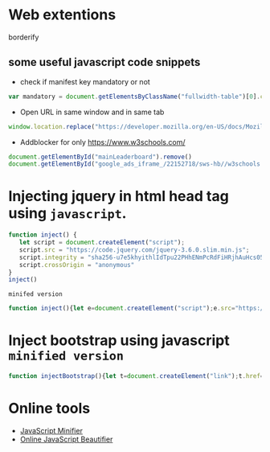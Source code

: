 # Web extentions

borderify


## some useful javascript code snippets
- check if manifest key mandatory or not
```javascript
var mandatory = document.getElementsByClassName("fullwidth-table")[0].childNodes[1].childNodes[3].childNodes[3].childNodes[0].textContent.toLowerCase();
```

- Open URL in same window and in same tab
```javascript
window.location.replace("https://developer.mozilla.org/en-US/docs/Mozilla/Add-ons/WebExtensions/manifest.json/name");
```
- Addblocker for only https://www.w3schools.com/
```javascript
document.getElementById("mainLeaderboard").remove()
document.getElementById("google_ads_iframe_/22152718/sws-hb//w3schools.com//main_leaderboard_0__container__").remove()
```

# Injecting jquery in html head tag using `javascript`.
 ```javascript
function inject() {
    let script = document.createElement("script");
    script.src = "https://code.jquery.com/jquery-3.6.0.slim.min.js";
    script.integrity = "sha256-u7e5khyithlIdTpu22PHhENmPcRdFiHRjhAuHcs05RI=";
    script.crossOrigin = "anonymous"
}
inject()
 ```
 `minifed version` 
 ```javascript
 function inject(){let e=document.createElement("script");e.src="https://code.jquery.com/jquery-3.6.0.slim.min.js",e.integrity="sha256-u7e5khyithlIdTpu22PHhENmPcRdFiHRjhAuHcs05RI=",e.crossOrigin="anonymous"}inject();
 ```
# Inject bootstrap using javascript `minified version`
```javascript
function injectBootstrap(){let t=document.createElement("link");t.href="https://cdn.jsdelivr.net/npm/bootstrap@5.0.2/dist/css/bootstrap.min.css",t.rel="stylesheet",t.integrity="sha384-EVSTQN3/azprG1Anm3QDgpJLIm9Nao0Yz1ztcQTwFspd3yD65VohhpuuCOmLASjC",t.crossOrigin="anonymous";let s=document.createElement("script");s.src="https://cdn.jsdelivr.net/npm/bootstrap@5.0.2/dist/js/bootstrap.bundle.min.js",s.integrity="sha384-MrcW6ZMFYlzcLA8Nl+NtUVF0sA7MsXsP1UyJoMp4YLEuNSfAP+JcXn/tWtIaxVXM",s.crossOrigin="anonymous";let e=document.createElement("script");e.src="https://cdn.jsdelivr.net/npm/@popperjs/core@2.9.2/dist/umd/popper.min.js",e.integrity="sha384-IQsoLXl5PILFhosVNubq5LC7Qb9DXgDA9i+tQ8Zj3iwWAwPtgFTxbJ8NT4GN1R8p",e.crossOrigin="anonymous";let n=document.createElement("script");n.src="https://cdn.jsdelivr.net/npm/bootstrap@5.0.2/dist/js/bootstrap.min.js",n.integrity="sha384-cVKIPhGWiC2Al4u+LWgxfKTRIcfu0JTxR+EQDz/bgldoEyl4H0zUF0QKbrJ0EcQF",n.crossOrigin="anonymous",document.head.appendChild(t),document.head.appendChild(s),document.head.appendChild(e),document.head.appendChild(n)} injectBootstrap()

```



# Online tools
- [JavaScript Minifier](https://javascript-minifier.com/)
- [Online JavaScript Beautifier](https://beautifier.io/)
